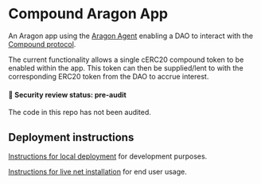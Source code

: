 # Compound Aragon App

An Aragon app using the [Aragon Agent](https://github.com/aragon/aragon-apps/tree/master/apps/agent) enabling a DAO to 
interact with the [Compound protocol](https://compound.finance/). 

The current functionality allows a single cERC20 compound token to be enabled within the app. This token can then be supplied/lent 
to with the corresponding ERC20 token from the DAO to accrue interest.

#### :rotating_light: Security review status: pre-audit  
The code in this repo has not been audited.

## Deployment instructions

[Instructions for local deployment](https://github.com/empowerthedao/compound-aragon-app/blob/master/local-install.md)
for development purposes.

[Instructions for live net installation](https://github.com/empowerthedao/compound-aragon-app/blob/master/compound-aragon-app/fresh-install.md)
for end user usage. 
